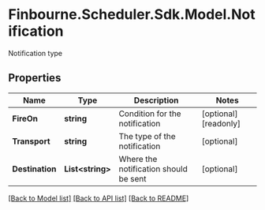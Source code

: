# Finbourne.Scheduler.Sdk.Model.Notification
Notification type

## Properties

Name | Type | Description | Notes
------------ | ------------- | ------------- | -------------
**FireOn** | **string** | Condition for the notification | [optional] [readonly] 
**Transport** | **string** | The type of the notification | [optional] 
**Destination** | **List&lt;string&gt;** | Where the notification should be sent | [optional] 

[[Back to Model list]](../README.md#documentation-for-models) [[Back to API list]](../README.md#documentation-for-api-endpoints) [[Back to README]](../README.md)

